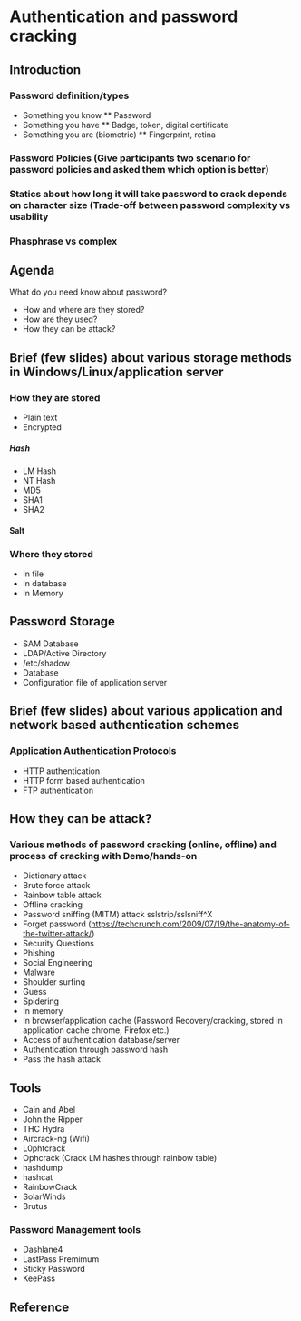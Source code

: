 Authentication and password cracking
====================================
## Introduction

### Password definition/types
* Something you know
** Password
* Something you have
** Badge, token, digital certificate
* Something you are (biometric)
** Fingerprint, retina

### Password Policies (Give participants two scenario for password policies  and asked them which option is better)
### Statics about how long it will take password to crack depends on character size (Trade-off between password complexity vs usability
### Phasphrase vs complex 

## Agenda
What do you need know about password?
* How and where are they stored?
* How are they used?
* How they can be attack?

## Brief (few slides) about various storage methods in Windows/Linux/application server
### How they are stored
* Plain text
* Encrypted

##### Hash
* LM Hash
* NT Hash
* MD5
* SHA1
* SHA2

#### Salt

### Where they stored
* In file
* In database
* In Memory

## Password Storage
* SAM Database
* LDAP/Active Directory
* /etc/shadow
* Database
* Configuration file of application server

## Brief (few slides) about various application and network based authentication schemes
### Application Authentication Protocols
* HTTP authentication
* HTTP form based authentication
* FTP authentication

## How they can be attack?
### Various methods of password cracking (online, offline) and process of cracking with Demo/hands-on
* Dictionary attack
* Brute force attack
* Rainbow table attack
* Offline cracking
* Password sniffing (MITM) attack sslstrip/sslsniff^X
* Forget password (https://techcrunch.com/2009/07/19/the-anatomy-of-the-twitter-attack/)
* Security Questions
* Phishing
* Social Engineering
* Malware
* Shoulder surfing
* Guess
* Spidering
* In memory
* In browser/application cache (Password Recovery/cracking, stored in application cache chrome, Firefox etc.)
* Access of authentication database/server
* Authentication through password hash
* Pass the hash attack

## Tools
* Cain and Abel
* John the Ripper
* THC Hydra
* Aircrack-ng (Wifi)
* L0phtcrack
* Ophcrack (Crack LM hashes through rainbow table)
* hashdump
* hashcat
* RainbowCrack
* SolarWinds
* Brutus

### Password Management tools
* Dashlane4
* LastPass Premimum
* Sticky Password
* KeePass

## Reference
